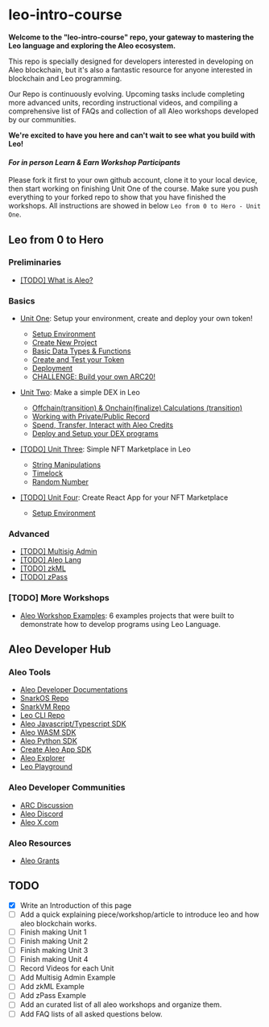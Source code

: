 # leo-intro-course

**Welcome to the "leo-intro-course" repo, your gateway to mastering the Leo language and exploring the Aleo ecosystem.** 

This repo is specially designed for developers interested in developing on Aleo blockchain, but it's also a fantastic resource for anyone interested in blockchain and Leo programming.

Our Repo is continuously evolving. Upcoming tasks include completing more advanced units, recording instructional videos, and compiling a comprehensive list of FAQs and collection of all Aleo workshops developed by our communities.

**We're excited to have you here and can't wait to see what you build with Leo!**

#### *For in person Learn & Earn Workshop Participants*

Please fork it first to your own github account, clone it to your local device, then start working on finishing Unit One of the course. Make sure you push everything to your forked repo to show that you have finished the workshops. All instructions are showed in below `Leo from 0 to Hero - Unit One`.

## Leo from 0 to Hero

### Preliminaries

- [[TODO] What is Aleo?]()

### Basics

- [Unit One](./unit-1/README.md): Setup your environment, create and deploy your own token!
  - [Setup Environment](./unit-1/1-setup-env.md)
  - [Create New Project](./unit-1/2-create-new-project.md)
  - [Basic Data Types & Functions](./unit-1/3-basic-data-types-and-functions.md)
  - [Create and Test your Token](./unit-1/4-create-and-test-your-token.md) 
  - [Deployment](./unit-1/5-deployment.md)
  - [CHALLENGE: Build your own ARC20!](./unit-1/6-CHALLENGE.md)

- [Unit Two](./unit-2/README.md): Make a simple DEX in Leo
  - [Offchain(transition) & Onchain(finalize) Calculations (transition)]()
  - [Working with Private/Public Record]()
  - [Spend, Transfer, Interact with Aleo Credits]()
  - [Deploy and Setup your DEX programs]()

- [[TODO] Unit Three](./unit-3/README.md): Simple NFT Marketplace in Leo
  - [String Manipulations]()
  - [Timelock]()
  - [Random Number]()

- [[TODO] Unit Four](./unit-4/README.md): Create React App for your NFT Marketplace
  - [Setup Environment]()


### Advanced

- [[TODO] Multisig Admin]()
- [[TODO] Aleo Lang]()
- [[TODO] zkML]()
- [[TODO] zPass]()

### [TODO] More Workshops

- [Aleo Workshop Examples](https://github.com/AleoHQ/workshop): 6 examples projects that were built to demonstrate how to develop programs using Leo Language.


## Aleo Developer Hub

### Aleo Tools
- [Aleo Developer Documentations](https://developer.aleo.org/getting_started/)
- [SnarkOS Repo](http://snarkos.org/)
- [SnarkVM Repo](https://snarkvm.org/)
- [Leo CLI Repo](https://github.com/AleoHQ/leo)
- [Aleo Javascript/Typescript SDK](https://developer.aleo.org/sdk/typescript/overview)
- [Aleo WASM SDK](https://developer.aleo.org/sdk/wasm/installation)
- [Aleo Python SDK](https://developer.aleo.org/sdk/python/aleo-sdk)
- [Create Aleo App SDK](https://developer.aleo.org/sdk/create-aleo-app/installation)
- [Aleo Explorer](https://www.aleo.network/)
- [Leo Playground](https://play.leo-lang.org/)

### Aleo Developer Communities

- [ARC Discussion](https://github.com/AleoHQ/ARCs/discussions/categories/arcs)
- [Aleo Discord](https://discord.gg/aleo)
- [Aleo X.com](https://twitter.com/aleohq)

### Aleo Resources

- [Aleo Grants](https://aleo.org/grants/)

## TODO

- [x] Write an Introduction of this page
- [ ] Add a quick explaining piece/workshop/article to introduce leo and how aleo blockchain works.
- [ ] Finish making Unit 1
- [ ] Finish making Unit 2
- [ ] Finish making Unit 3
- [ ] Finish making Unit 4
- [ ] Record Videos for each Unit
- [ ] Add Multisig Admin Example
- [ ] Add zkML Example
- [ ] Add zPass Example
- [ ] Add an curated list of all aleo workshops and organize them.
- [ ] Add FAQ lists of all asked questions below.
